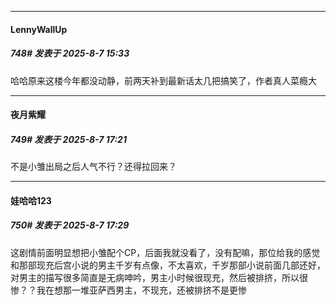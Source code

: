 ﻿
*****

####  LennyWallUp  
##### 748#       发表于 2025-8-7 15:33

哈哈原来这楼今年都没动静，前两天补到最新话太几把搞笑了，作者真人菜瘾大


*****

####  夜月紫耀  
##### 749#       发表于 2025-8-7 17:21

不是小雏出局之后人气不行？还得拉回来？


*****

####  娃哈哈123  
##### 750#       发表于 2025-8-7 17:29

这剧情前面明显想把小雏配个CP，后面我就没看了，没有配嘛，那位给我的感觉和那部现充后宫小说的男主千岁有点像，不太喜欢，千岁那部小说前面几部还好，对男主的描写很多简直是无病呻吟，男主小时候很现充，然后被排挤，所以很惨？？我在想那一堆亚萨西男主，不现充，还被排挤不是更惨

